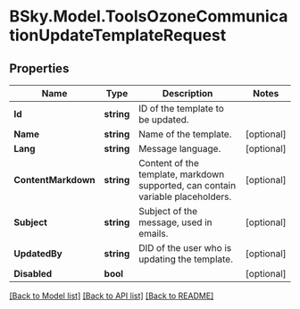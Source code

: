 # BSky.Model.ToolsOzoneCommunicationUpdateTemplateRequest

## Properties

Name | Type | Description | Notes
------------ | ------------- | ------------- | -------------
**Id** | **string** | ID of the template to be updated. | 
**Name** | **string** | Name of the template. | [optional] 
**Lang** | **string** | Message language. | [optional] 
**ContentMarkdown** | **string** | Content of the template, markdown supported, can contain variable placeholders. | [optional] 
**Subject** | **string** | Subject of the message, used in emails. | [optional] 
**UpdatedBy** | **string** | DID of the user who is updating the template. | [optional] 
**Disabled** | **bool** |  | [optional] 

[[Back to Model list]](../README.md#documentation-for-models) [[Back to API list]](../README.md#documentation-for-api-endpoints) [[Back to README]](../README.md)

